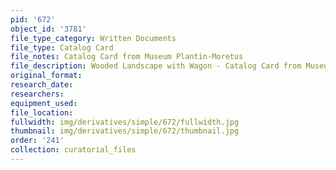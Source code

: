 ```yaml
---
pid: '672'
object_id: '3781'
file_type_category: Written Documents
file_type: Catalog Card
file_notes: Catalog Card from Museum Plantin-Moretus
file_description: Wooded Landscape with Wagon - Catalog Card from Museum Plantin-Moretus
original_format:
research_date:
researchers:
equipment_used:
file_location:
fullwidth: img/derivatives/simple/672/fullwidth.jpg
thumbnail: img/derivatives/simple/672/thumbnail.jpg
order: '241'
collection: curatorial_files
---
```

